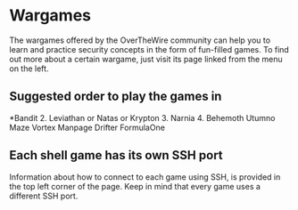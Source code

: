 # Wargames

The wargames offered by the OverTheWire community can help you to learn and practice security concepts in the form of fun-filled games.
To find out more about a certain wargame, just visit its page linked from the menu on the left.

## Suggested order to play the games in
*Bandit
2. Leviathan or Natas or Krypton
3. Narnia
4. Behemoth
Utumno
Maze
Vortex
Manpage
Drifter
FormulaOne

## Each shell game has its own SSH port

Information about how to connect to each game using SSH, is provided in the top left corner of the page. Keep in mind that every game uses a different SSH port.

